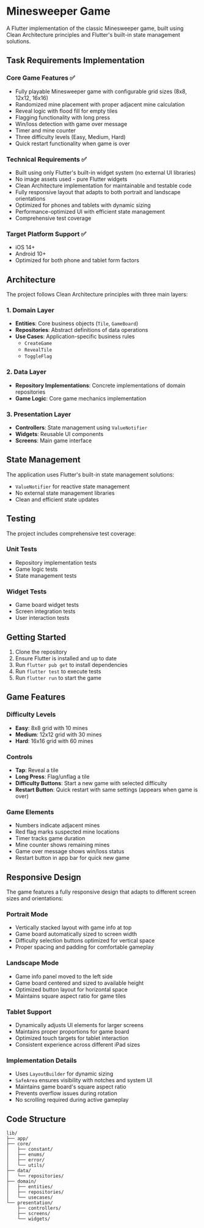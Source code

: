 # Minesweeper Game

A Flutter implementation of the classic Minesweeper game, built using Clean Architecture principles and Flutter's built-in state management solutions.

## Task Requirements Implementation

### Core Game Features ✅
- Fully playable Minesweeper game with configurable grid sizes (8x8, 12x12, 16x16)
- Randomized mine placement with proper adjacent mine calculation
- Reveal logic with flood fill for empty tiles
- Flagging functionality with long press
- Win/loss detection with game over message
- Timer and mine counter
- Three difficulty levels (Easy, Medium, Hard)
- Quick restart functionality when game is over

### Technical Requirements ✅
- Built using only Flutter's built-in widget system (no external UI libraries)
- No image assets used - pure Flutter widgets
- Clean Architecture implementation for maintainable and testable code
- Fully responsive layout that adapts to both portrait and landscape orientations
- Optimized for phones and tablets with dynamic sizing
- Performance-optimized UI with efficient state management
- Comprehensive test coverage

### Target Platform Support ✅
- iOS 14+
- Android 10+
- Optimized for both phone and tablet form factors

## Architecture

The project follows Clean Architecture principles with three main layers:

### 1. Domain Layer
- **Entities**: Core business objects (`Tile`, `GameBoard`)
- **Repositories**: Abstract definitions of data operations
- **Use Cases**: Application-specific business rules
  - `CreateGame`
  - `RevealTile`
  - `ToggleFlag`

### 2. Data Layer
- **Repository Implementations**: Concrete implementations of domain repositories
- **Game Logic**: Core game mechanics implementation

### 3. Presentation Layer
- **Controllers**: State management using `ValueNotifier`
- **Widgets**: Reusable UI components
- **Screens**: Main game interface

## State Management

The application uses Flutter's built-in state management solutions:
- `ValueNotifier` for reactive state management
- No external state management libraries
- Clean and efficient state updates

## Testing

The project includes comprehensive test coverage:

### Unit Tests
- Repository implementation tests
- Game logic tests
- State management tests

### Widget Tests
- Game board widget tests
- Screen integration tests
- User interaction tests

## Getting Started

1. Clone the repository
2. Ensure Flutter is installed and up to date
3. Run `flutter pub get` to install dependencies
4. Run `flutter test` to execute tests
5. Run `flutter run` to start the game

## Game Features

### Difficulty Levels
- **Easy**: 8x8 grid with 10 mines
- **Medium**: 12x12 grid with 30 mines
- **Hard**: 16x16 grid with 60 mines

### Controls
- **Tap**: Reveal a tile
- **Long Press**: Flag/unflag a tile
- **Difficulty Buttons**: Start a new game with selected difficulty
- **Restart Button**: Quick restart with same settings (appears when game is over)

### Game Elements
- Numbers indicate adjacent mines
- Red flag marks suspected mine locations
- Timer tracks game duration
- Mine counter shows remaining mines
- Game over message shows win/loss status
- Restart button in app bar for quick new game

## Responsive Design

The game features a fully responsive design that adapts to different screen sizes and orientations:

### Portrait Mode
- Vertically stacked layout with game info at top
- Game board automatically sized to screen width
- Difficulty selection buttons optimized for vertical space
- Proper spacing and padding for comfortable gameplay

### Landscape Mode
- Game info panel moved to the left side
- Game board centered and sized to available height
- Optimized button layout for horizontal space
- Maintains square aspect ratio for game tiles

### Tablet Support
- Dynamically adjusts UI elements for larger screens
- Maintains proper proportions for game board
- Optimized touch targets for tablet interaction
- Consistent experience across different iPad sizes

### Implementation Details
- Uses `LayoutBuilder` for dynamic sizing
- `SafeArea` ensures visibility with notches and system UI
- Maintains game board's square aspect ratio
- Prevents overflow issues during rotation
- No scrolling required during active gameplay

## Code Structure

```
lib/
├── app/
├── core/
│   ├── constant/
│   ├── enums/
│   ├── error/
│   └── utils/
├── data/
│   └── repositories/
├── domain/
│   ├── entities/
│   ├── repositories/
│   └── usecases/
└── presentation/
    ├── controllers/
    ├── screens/
    └── widgets/
```
